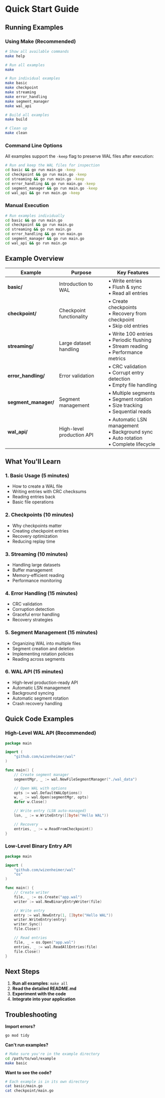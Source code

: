 # Quick Start Guide

## Running Examples

### Using Make (Recommended)

```bash
# Show all available commands
make help

# Run all examples
make

# Run individual examples
make basic
make checkpoint
make streaming
make error_handling
make segment_manager
make wal_api

# Build all examples
make build

# Clean up
make clean
```

### Command Line Options

All examples support the `-keep` flag to preserve WAL files after execution:

```bash
# Run and keep the WAL files for inspection
cd basic && go run main.go -keep
cd checkpoint && go run main.go -keep
cd streaming && go run main.go -keep
cd error_handling && go run main.go -keep
cd segment_manager && go run main.go -keep
cd wal_api && go run main.go -keep
```

### Manual Execution

```bash
# Run examples individually
cd basic && go run main.go
cd checkpoint && go run main.go
cd streaming && go run main.go
cd error_handling && go run main.go
cd segment_manager && go run main.go
cd wal_api && go run main.go
```

## Example Overview

| Example              | Purpose                   | Key Features                                                                               |
| -------------------- | ------------------------- | ------------------------------------------------------------------------------------------ |
| **basic/**           | Introduction to WAL       | • Write entries<br>• Flush & sync<br>• Read all entries                                    |
| **checkpoint/**      | Checkpoint functionality  | • Create checkpoints<br>• Recovery from checkpoint<br>• Skip old entries                   |
| **streaming/**       | Large dataset handling    | • Write 100 entries<br>• Periodic flushing<br>• Stream reading<br>• Performance metrics    |
| **error_handling/**  | Error validation          | • CRC validation<br>• Corrupt entry detection<br>• Empty file handling                     |
| **segment_manager/** | Segment management        | • Multiple segments<br>• Segment rotation<br>• Size tracking<br>• Sequential reads         |
| **wal_api/**         | High-level production API | • Automatic LSN management<br>• Background sync<br>• Auto rotation<br>• Complete lifecycle |

## What You'll Learn

### 1. Basic Usage (5 minutes)

- How to create a WAL file
- Writing entries with CRC checksums
- Reading entries back
- Basic file operations

### 2. Checkpoints (10 minutes)

- Why checkpoints matter
- Creating checkpoint entries
- Recovery optimization
- Reducing replay time

### 3. Streaming (10 minutes)

- Handling large datasets
- Buffer management
- Memory-efficient reading
- Performance monitoring

### 4. Error Handling (15 minutes)

- CRC validation
- Corruption detection
- Graceful error handling
- Recovery strategies

### 5. Segment Management (15 minutes)

- Organizing WAL into multiple files
- Segment creation and deletion
- Implementing rotation policies
- Reading across segments

### 6. WAL API (15 minutes)

- High-level production-ready API
- Automatic LSN management
- Background syncing
- Automatic segment rotation
- Crash recovery handling

## Quick Code Examples

### High-Level WAL API (Recommended)

```go
package main

import (
    "github.com/wizenheimer/wal"
)

func main() {
    // Create segment manager
    segmentMgr, _ := wal.NewFileSegmentManager("./wal_data")

    // Open WAL with options
    opts := wal.DefaultWALOptions()
    w, _ := wal.Open(segmentMgr, opts)
    defer w.Close()

    // Write entry (LSN auto-managed)
    lsn, _ := w.WriteEntry([]byte("Hello WAL"))

    // Recovery
    entries, _ := w.ReadFromCheckpoint()
}
```

### Low-Level Binary Entry API

```go
package main

import (
    "github.com/wizenheimer/wal"
    "os"
)

func main() {
    // Create writer
    file, _ := os.Create("app.wal")
    writer := wal.NewBinaryEntryWriter(file)

    // Write entry
    entry := wal.NewEntry(1, []byte("Hello WAL"))
    writer.WriteEntry(entry)
    writer.Sync()
    file.Close()

    // Read entries
    file, _ = os.Open("app.wal")
    entries, _ := wal.ReadAllEntries(file)
    file.Close()
}
```

## Next Steps

1. **Run all examples**: `make all`
2. **Read the detailed README.md**
3. **Experiment with the code**
4. **Integrate into your application**

## Troubleshooting

**Import errors?**

```bash
go mod tidy
```

**Can't run examples?**

```bash
# Make sure you're in the example directory
cd /path/to/wal/example
make basic
```

**Want to see the code?**

```bash
# Each example is in its own directory
cat basic/main.go
cat checkpoint/main.go
```
